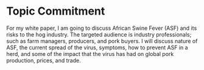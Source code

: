 # Topic Commitment 

For my white paper, I am going to discuss African Swine Fever (ASF) and its risks to the hog industry. The targeted audience is industry professionals; such as farm managers, producers, and pork buyers. I will discuss nature of ASF, the current spread of the virus, symptoms, how to prevent ASF in a herd, and some of the impact that the virus has had on global pork production, prices, and trade.  



